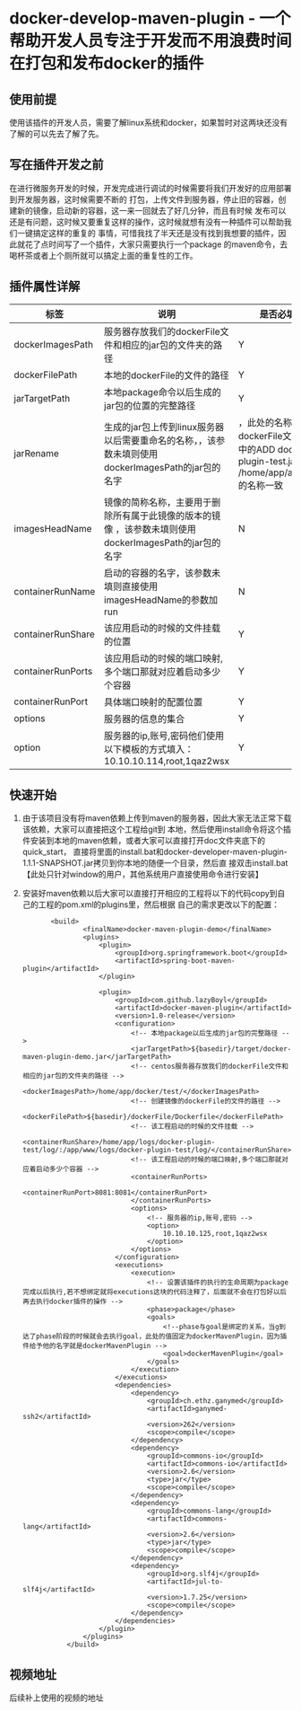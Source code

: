 # docker-develop-maven-plugin - 一个帮助开发人员专注于开发而不用浪费时间在打包和发布docker的插件
## 使用前提
使用该插件的开发人员，需要了解linux系统和docker，如果暂时对这两块还没有了解的可以先去了解了先。
## 写在插件开发之前
在进行微服务开发的时候，开发完成进行调试的时候需要将我们开发好的应用部署到开发服务器，这时候需要不断的
打包，上传文件到服务器，停止旧的容器，创建新的镜像，启动新的容器，这一来一回就去了好几分钟，而且有时候
发布可以还是有问题，这时候又要重复这样的操作，这时候就想有没有一种插件可以帮助我们一键搞定这样的重复的
事情，可惜我找了半天还是没有找到我想要的插件，因此就花了点时间写了一个插件，大家只需要执行一个package
的maven命令，去喝杯茶或者上个厕所就可以搞定上面的重复性的工作。
## 插件属性详解
标签 | 说明 | 是否必填
---- | ---- | -------
dockerImagesPath | 服务器存放我们的dockerFile文件和相应的jar包的文件夹的路径 | Y
dockerFilePath | 本地的dockerFile的文件的路径 | Y
jarTargetPath | 本地package命令以后生成的jar包的位置的完整路径 | Y
jarRename | 生成的jar包上传到linux服务器以后需要重命名的名称，，该参数未填则使用dockerImagesPath的jar包的名字|，此处的名称与dockerFile文件夹中的ADD docker-plugin-test.jar /home/app/app.jar的名称一致 | N
imagesHeadName | 镜像的简称名称，主要用于删除所有属于此镜像的版本的镜像 ，该参数未填则使用dockerImagesPath的jar包的名字| N
containerRunName | 启动的容器的名字，该参数未填则直接使用imagesHeadName的参数加run | N
containerRunShare | 该应用启动的时候的文件挂载的位置 | Y
containerRunPorts | 该应用启动的时候的端口映射,多个端口那就对应着启动多少个容器 | Y
containerRunPort | 具体端口映射的配置位置 | Y
options | 服务器的信息的集合 | Y
option | 服务器的ip,账号,密码他们使用以下模板的方式填入： 10.10.10.114,root,1qaz2wsx | Y
## 快速开始
1. 由于该项目没有将maven依赖上传到maven的服务器，因此大家无法正常下载该依赖，大家可以直接把这个工程给git到
本地，然后使用install命令将这个插件安装到本地的maven依赖，或者大家可以直接打开doc文件夹底下的quick_start，
直接将里面的install.bat和docker-developer-maven-plugin-1.1.1-SNAPSHOT.jar拷贝到你本地的随便一个目录，然后直
接双击install.bat【此处只针对window的用户，其他系统用户直接使用命令进行安装】
2. 安装好maven依赖以后大家可以直接打开相应的工程将以下的代码copy到自己的工程的pom.xml的plugins里，然后根据
自己的需求更改以下的配置：
 
              <build>
                      <finalName>docker-maven-plugin-demo</finalName>
                      <plugins>
                          <plugin>
                              <groupId>org.springframework.boot</groupId>
                              <artifactId>spring-boot-maven-plugin</artifactId>
                          </plugin>
              
                          <plugin>
                              <groupId>com.github.lazyBoyl</groupId>
                              <artifactId>docker-maven-plugin</artifactId>
                              <version>1.0-release</version>
                              <configuration>
                                  <!-- 本地package以后生成的jar包的完整路径 -->
                                  <jarTargetPath>${basedir}/target/docker-maven-plugin-demo.jar</jarTargetPath>
                                  <!-- centos服务器存放我们的dockerFile文件和相应的jar包的文件夹的路径 -->
                                  <dockerImagesPath>/home/app/docker/test/</dockerImagesPath>
                                  <!-- 创建镜像的dockerFile的文件的路径 -->
                                  <dockerFilePath>${basedir}/dockerFile/Dockerfile</dockerFilePath>
                                  <!-- 该工程启动的时候的文件挂载 -->
                                  <containerRunShare>/home/app/logs/docker-plugin-test/log/:/app/www/logs/docker-plugin-test/log/</containerRunShare>
                                  <!-- 该工程启动的时候的端口映射,多个端口那就对应着启动多少个容器 -->
                                  <containerRunPorts>
                                      <containerRunPort>8081:8081</containerRunPort>
                                  </containerRunPorts>
                                  <options>
                                      <!-- 服务器的ip,账号,密码 -->
                                      <option>
                                          10.10.10.125,root,1qaz2wsx
                                      </option>
                                  </options>
                              </configuration>
                              <executions>
                                  <execution>
                                      <!-- 设置该插件的执行的生命周期为package完成以后执行,若不想绑定就将executions这块的代码注释了，后面就不会在打包好以后再去执行docker插件的操作 -->
                                      <phase>package</phase>
                                      <goals>
                                          <!--phase与goal是绑定的关系，当g到达了phase阶段的时候就会去执行goal，此处的值固定为dockerMavenPlugin，因为插件给予他的名字就是dockerMavenPlugin -->
                                          <goal>dockerMavenPlugin</goal>
                                      </goals>
                                  </execution>
                              </executions>
                              <dependencies>
                                  <dependency>
                                      <groupId>ch.ethz.ganymed</groupId>
                                      <artifactId>ganymed-ssh2</artifactId>
                                      <version>262</version>
                                      <scope>compile</scope>
                                  </dependency>
                                  <dependency>
                                      <groupId>commons-io</groupId>
                                      <artifactId>commons-io</artifactId>
                                      <version>2.6</version>
                                      <type>jar</type>
                                      <scope>compile</scope>
                                  </dependency>
                                  <dependency>
                                      <groupId>commons-lang</groupId>
                                      <artifactId>commons-lang</artifactId>
                                      <version>2.6</version>
                                      <type>jar</type>
                                      <scope>compile</scope>
                                  </dependency>
                                  <dependency>
                                      <groupId>org.slf4j</groupId>
                                      <artifactId>jul-to-slf4j</artifactId>
                                      <version>1.7.25</version>
                                      <scope>compile</scope>
                                  </dependency>
                              </dependencies>
                          </plugin>
                      </plugins>
                  </build>
                  
## 视频地址
后续补上使用的视频的地址
